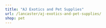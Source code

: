```yaml
---
title: "AJ Exotics and Pet Supplies"
url: /lancaster/aj-exotics-and-pet-supplies/
shop: pet
---
```

